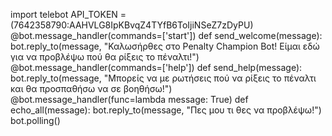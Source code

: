 import telebot                                                                                                                                                                                                                   API_TOKEN = (7642358790:AAHVLG8IpKBvqZ4TYfB6ToIjiNSeZ7zDyPU)                                                                                                                                                                      @bot.message_handler(commands=['start'])
def send_welcome(message):
    bot.reply_to(message, "Καλωσήρθες στο Penalty Champion Bot! Είμαι εδώ για να προβλέψω πού θα ρίξεις το πέναλτι!")                                                                                                                @bot.message_handler(commands=['help'])
def send_help(message):
    bot.reply_to(message, "Μπορείς να με ρωτήσεις πού να ρίξεις το πέναλτι και θα προσπαθήσω να σε βοηθήσω!")
    @bot.message_handler(func=lambda message: True)
def echo_all(message):
    bot.reply_to(message, "Πες μου τι θες να προβλέψω!")                                                                                                                                                                             bot.polling()
